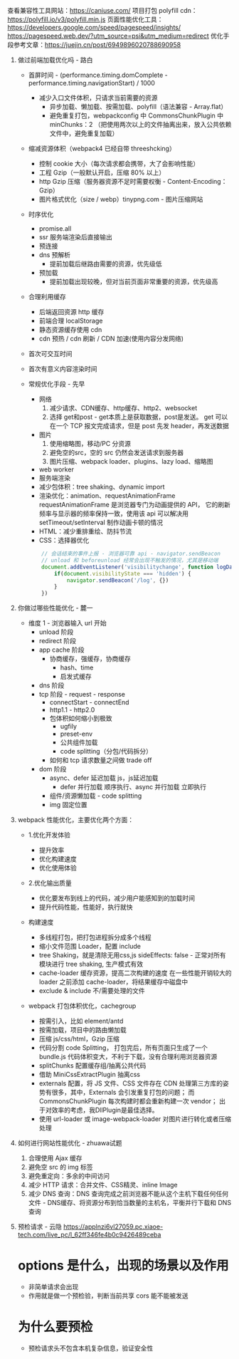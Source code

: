 查看兼容性工具网站：https://caniuse.com/
项目打包 polyfill cdn：https://polyfill.io/v3/polyfill.min.js
页面性能优化工具：https://developers.google.com/speed/pagespeed/insights/
               https://pagespeed.web.dev/?utm_source=psi&utm_medium=redirect
优化手段参考文章：https://juejin.cn/post/6949896020788690958


01. 做过前端加载优化吗 - 路白
    - 首屏时间 - (performance.timing.domComplete - performance.timing.navigationStart) / 1000
        - 减少入口文件体积，只请求当前需要的资源
            - 异步加载、懒加载、按需加载、polyfill（语法兼容 - Array.flat）
            - 避免重复打包，webpackconfig 中 CommonsChunkPlugin 中 minChunks：2
             （把使用两次以上的文件抽离出来，放入公共依赖文件中，避免重复加载）
    - 缩减资源体积（webpack4 已经自带 threeshcking）
        - 控制 cookie 大小（每次请求都会携带，大了会影响性能）
        - 工程 Gzip（一般默认开启，压缩 80% 以上）
        - http Gzip 压缩（服务器资源不⾜时需要权衡 - Content-Encoding：Gzip）
        - 图片格式优化（size / webp）tinypng.com - 图片压缩网站
    - 时序优化
        - promise.all
        - ssr 服务端渲染后直接输出
        - 预连接 <link rel="preconnect" href="xxx.com" />
        - dns 预解析 <link rel="dns-prefetch" href="xxx.com" />
            - 提前加载后继路由需要的资源，优先级低
        - 预加载 <link rel="preload" as="image" href="http://xxx.com/01.png" />
            - 提前加载出现较晚，但对当前页面非常重要的资源，优先级高
    - 合理利用缓存
        - 后端返回资源 http 缓存
        - 前端合理 localStorage
        - 静态资源缓存使用 cdn
        - cdn 预热 / cdn 刷新 / CDN 加速(使⽤内容分发⽹络)
    - 首次可交互时间
    - 首次有意义内容渲染时间

    - 常规优化手段 - 先早
        - 网络
            1. 减少请求、CDN缓存、http缓存、http2、websocket
            2. 选择 get和post - get本质上是获取数据，post是发送。
                get 可以在⼀个 TCP 报⽂完成请求，但是 post 先发 header，再发送数据
        - 图片 
            1. 使用缩略图，移动/PC 分资源
            2. 避免空的src，空的 src 仍然会发送请求到服务器
            3. 图片压缩、webpack loader、plugins、lazy load、缩略图
        - web worker
        - 服务端渲染
        - 减少包体积：tree shaking、dynamic import
        - 渲染优化：animation、requestAnimationFrame
                requestAnimationFrame 是浏览器专门为动画提供的 API，
                它的刷新频率与显示器的频率保持一致，使用该 api 
                可以解决用 setTimeout/setInterval 制作动画卡顿的情况
        - HTML：减少重排重绘、防抖节流
        - CSS：选择器优化
        ```js
            // 会话结束的事件上报 - 浏览器可靠 api - navigator.sendBeacon
            // unload 和 beforeunload 经常会出现不触发的情况，尤其是移动端
            document.addEventListener('visibilitychange', function logData() {
                if(document.visibilityState === 'hidden') {
                    navigator.sendBeacon('/log', {})
                }
            })
        ```



02. 你做过哪些性能优化 - 麓一
    - 维度 1 - 浏览器输入 url 开始
        - unload 阶段
        - redirect 阶段
        - app cache 阶段
            - 协商缓存，强缓存，协商缓存
                - hash、time
                - 启发式缓存
        - dns 阶段
        - tcp 阶段 - request - response
            - connectStart - connectEnd
            - http1.1 - http2.0
            - 包体积如何缩小到极致
                - ugfily
                - preset-env
                - 公共组件加载
                - code splitting（分包/代码拆分）
            - 如何和 tcp 请求数量之间做 trade off
        - dom 阶段
            - async、defer 延迟加载 js，js延迟加载
                - defer 并行加载 顺序执行、async 并行加载 立即执行
            - 组件/资源懒加载 - code splitting
            - img 固定位置



03. webpack 性能优化，主要优化两个方面：
    - 1.优化开发体验 
        - 提升效率
        - 优化构建速度
        - 优化使⽤体验
    - 2.优化输出质量
        - 优化要发布到线上的代码，减少⽤户能感知到的加载时间
        - 提升代码性能，性能好，执⾏就快

    - 构建速度
        - 多线程打包，把打包进程拆分成多个线程
        - 缩⼩⽂件范围 Loader，配置 include
        - tree Shaking，就是清除无用css,js
            sideEffects: false - 正常对所有模块进⾏ tree shaking, ⽣产模式有效
        - cache-loader 缓存资源，提高二次构建的速度
            在一些性能开销较大的 loader 之前添加 cache-loader，将结果缓存中磁盘中
        - exclude & include 不/需要处理的文件


    - webpack 打包体积优化，cachegroup
        - 按需引入，比如 element/antd
        - 按需加载，项目中的路由懒加载
        - 压缩 js/css/html，Gzip 压缩
        - 代码分割 code Splitting，
            打包完后，所有⻚⾯只⽣成了⼀个bundle.js
            代码体积变⼤，不利于下载，没有合理利⽤浏览器资源
        - splitChunks 配置缓存组/抽离公共代码
        - 借助 MiniCssExtractPlugin 抽离css
        - externals 配置，将 JS 文件、CSS 文件存在 CDN
            处理第三方库的姿势有很多，其中，Externals 会引发重复打包的问题；
            而CommonsChunkPlugin 每次构建时都会重新构建一次 vendor；
            出于对效率的考虑，我DllPlugin是最佳选择。
        - 使用 url-loader 或 image-webpack-loader 对图片进行转化或者压缩处理



04. 如何进行网站性能优化 - zhuawa试题
    1. 合理使用 Ajax 缓存
    2. 避免空 src 的 img 标签
    3. 避免重定向：多余的中间访问
    4. 减少 HTTP 请求：合并文件、CSS精灵、inline Image 
    5. 减少 DNS 查询：DNS 查询完成之前浏览器不能从这个主机下载任何任何文件
            - DNS缓存、将资源分布到恰当数量的主机名，平衡并行下载和 DNS 查询



05. 预检请求 - 云隐
    https://applnzi6vl27059.pc.xiaoe-tech.com/live_pc/l_62ff346fe4b0c9426489ceba
    
    # options 是什么，出现的场景以及作用
    - 非简单请求会出现
    - 作用就是做一个预检验，判断当前共享 cors 能不能被发送
    # 为什么要预检
    - 预检请求头不包含本机复杂信息，验证安全性
    